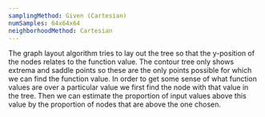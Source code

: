 ```yaml
---
samplingMethod: Given (Cartesian)
numSamples: 64x64x64
neighborhoodMethod: Cartesian
---
```


The graph layout algorithm tries to lay out the tree so that the y-position of
the nodes relates to the function value. The contour tree only shows extrema
and saddle points so these are the only points possible for which we can find
the function value. In order to get some sense of what function values are
over a particular value we first find the node with that value in the tree.
Then we can estimate the proportion of input values above this value by the
proportion of nodes that are above the one chosen.



